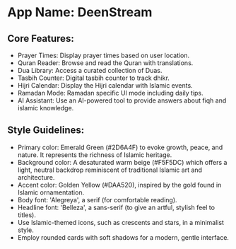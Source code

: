 # **App Name**: DeenStream

## Core Features:

- Prayer Times: Display prayer times based on user location.
- Quran Reader: Browse and read the Quran with translations.
- Dua Library: Access a curated collection of Duas.
- Tasbih Counter: Digital tasbih counter to track dhikr.
- Hijri Calendar: Display the Hijri calendar with Islamic events.
- Ramadan Mode: Ramadan specific UI mode including daily tips.
- AI Assistant: Use an AI-powered tool to provide answers about fiqh and islamic knowledge.

## Style Guidelines:

- Primary color: Emerald Green (#2D6A4F) to evoke growth, peace, and nature. It represents the richness of Islamic heritage.
- Background color: A desaturated warm beige (#F5F5DC) which offers a light, neutral backdrop reminiscent of traditional Islamic art and architecture.
- Accent color: Golden Yellow (#DAA520), inspired by the gold found in Islamic ornamentation.
- Body font: 'Alegreya', a serif (for comfortable reading).
- Headline font: 'Belleza', a sans-serif (to give an artful, stylish feel to titles).
- Use Islamic-themed icons, such as crescents and stars, in a minimalist style.
- Employ rounded cards with soft shadows for a modern, gentle interface.